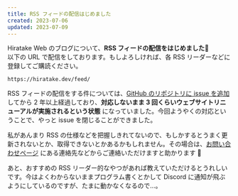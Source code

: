 ```yaml
---
title: RSS フィードの配信はじめました
created: 2023-07-06
updated: 2023-07-09
---
```


Hiratake Web のブログについて、**RSS フィードの配信をはじめました**📡  
以下の URL で配信をしております。もしよろしければ、各 RSS リーダーなどに登録してご購読ください。

```
https://hiratake.dev/feed/
```

RSS フィードの配信をする件については、[GitHub のリポジトリに issue を追加](https://github.com/Hiratake/hiratake-web/issues/68) してから 2 年以上経過しており、**対応しないまま 3 回くらいウェブサイトリニューアルが実施されるという状態** になっていました。今回ようやくの対応ということで、やっと issue を閉じることができました。

私があんまり RSS の仕様などを把握しきれてないので、もしかするとうまく更新されないとか、取得できないとかあるかもしれません。その場合は、[お問い合わせページ](/contact/) にある連絡先などからご連絡いただけますと助かります 🙏

あと、おすすめの RSS リーダー的なやつがあれば教えていただけるとうれしいです。今はよくわからないままプログラム書くとかして Discord に通知が飛ぶようにしているのですが、たまに動かなくなるので…。

